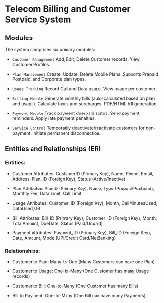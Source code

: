 # Telecom Billing and Customer Service System

## Modules
The system comprises six primary modules:

- `Customer Management`
    Add, Edit, Delete Customer records.
    View Customer Profiles.

- `Plan Management`
    Create, Update, Delete Mobile Plans.
    Supports Prepaid, Postpaid, and Corporate plan types.

- `Usage Tracking`
    Record Call and Data usage.
    View usage per customer.

- `Billing Module`
    Generate monthly bills (auto-calculated based on plan and usage).
    Calculate taxes and surcharges.
    PDF/HTML bill generation.

- `Payment Module`
    Track payment due/paid status.
    Send payment reminders.
    Apply late payment penalties.

- `Service Control`
    Temporarily deactivate/reactivate customers for non-payment.
    Initiate permanent disconnection.

## Entities and Relationships (ER)
### Entities:

- Customer
    Attributes: CustomerID (Primary Key), Name, Phone, Email, Address, Plan_ID (Foreign Key), Status (Active/Inactive)

- Plan
    Attributes: PlanID (Primary Key), Name, Type (Prepaid/Postpaid), Monthly Fee, Data Limit, Call Limit

- Usage
    Attributes: Customer_ID (Foreign Key), Month, CallMinutesUsed, DataUsed_GB

- Bill
    Attributes: Bill_ID (Primary Key), Customer_ID (Foreign Key), Month, TotalAmount, DueDate, Status (Paid/Unpaid)

- Payment
    Attributes: Payment_ID (Primary Key), Bill_ID (Foreign Key), Date, Amount, Mode (UPI/Credit Card/NetBanking)

### Relationships: 

- Customer to Plan: Many-to-One (Many Customers can have one Plan)

- Customer to Usage: One-to-Many (One Customer has many Usage records)

- Customer to Bill: One-to-Many (One Customer has many Bills)

- Bill to Payment: One-to-Many (One Bill can have many Payments)